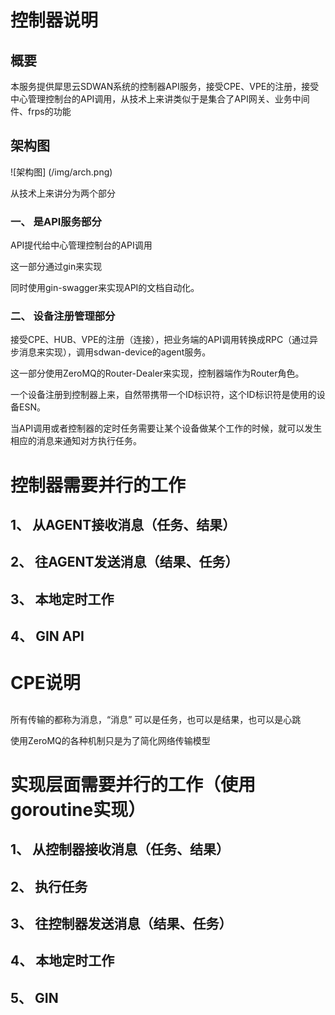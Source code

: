 # 控制器说明
##

## 概要

本服务提供犀思云SDWAN系统的控制器API服务，接受CPE、VPE的注册，接受中心管理控制台的API调用，从技术上来讲类似于是集合了API网关、业务中间件、frps的功能

## 架构图
![架构图] (/img/arch.png)

从技术上来讲分为两个部分

### 一、 是API服务部分
API提代给中心管理控制台的API调用

这一部分通过gin来实现

同时使用gin-swagger来实现API的文档自动化。

### 二、 设备注册管理部分
接受CPE、HUB、VPE的注册（连接），把业务端的API调用转换成RPC（通过异步消息来实现），调用sdwan-device的agent服务。

这一部分使用ZeroMQ的Router-Dealer来实现，控制器端作为Router角色。

一个设备注册到控制器上来，自然带携带一个ID标识符，这个ID标识符是使用的设备ESN。

当API调用或者控制器的定时任务需要让某个设备做某个工作的时候，就可以发生相应的消息来通知对方执行任务。


# 控制器需要并行的工作

## 1、 从AGENT接收消息（任务、结果）
## 2、 往AGENT发送消息（结果、任务）
## 3、 本地定时工作
## 4、 GIN API

# CPE说明
##

所有传输的都称为消息，“消息” 可以是任务，也可以是结果，也可以是心跳

使用ZeroMQ的各种机制只是为了简化网络传输模型

# 实现层面需要并行的工作（使用goroutine实现）

## 1、 从控制器接收消息（任务、结果）
## 2、 执行任务
## 3、 往控制器发送消息（结果、任务）
## 4、 本地定时工作
## 5、 GIN


